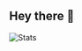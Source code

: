 ## Hey there 👋
![Stats](https://github-readme-stats.vercel.app/api?username=auxbh&hide_rank=true&show_icons=true&theme=transparent&include_all_commits=true)
<!--![auxbh's github activity graph](https://github-readme-activity-graph.vercel.app/graph?username=auxbh&theme=react-dark)
![Top Langs](https://github-readme-stats.vercel.app/api/top-langs/?username=auxbh&theme=transparent&layout=compact)-->